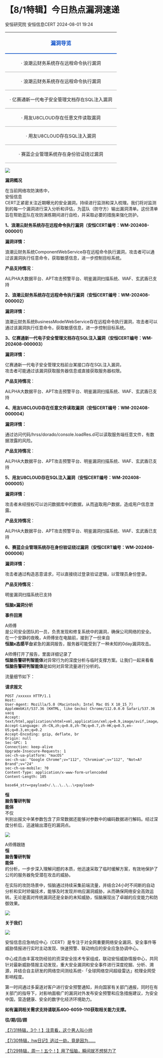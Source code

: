 #  【8/1特辑】今日热点漏洞速递   
安恒研究院  安恒信息CERT   2024-08-01 19:24  
  
<table><tbody style="max-width:100% !important;box-sizing:border-box;overflow-wrap:break-word !important;"><tr style="max-width:100% !important;box-sizing:border-box;overflow-wrap:break-word !important;"><td colspan="2" rowspan="1" width="100.0000%" style="padding: 5px 10px;overflow-wrap: break-word !important;word-break: break-all;hyphens: auto;border-width: 0px 0px 2px;border-style: solid;border-color: rgb(62, 62, 62) rgb(62, 62, 62) rgb(13, 80, 199);max-width: 100% !important;box-sizing: border-box;"><section style="margin:5px 0px;max-width:100% !important;box-sizing:border-box;overflow-wrap:break-word !important;"><section style="margin-top:0px;margin-right:0px;margin-bottom:unset;margin-left:0px;padding:0px 5px;max-width:100% !important;box-sizing:border-box;overflow-wrap:break-word !important;text-align:center;font-size:17px;color:rgb(13, 80, 201);"><p><strong style="max-width:100% !important;box-sizing:border-box;overflow-wrap:break-word !important;">漏洞导览</strong></p></section></section></td></tr><tr style="max-width:100% !important;box-sizing:border-box;overflow-wrap:break-word !important;"><td colspan="2" rowspan="1" width="100.0000%" style="padding: 5px 10px;overflow-wrap: break-word !important;word-break: break-all;hyphens: auto;border-width: 0px 0px 1px;border-style: solid;border-color: rgb(221, 221, 221) rgb(221, 221, 221) rgb(160, 160, 160);max-width: 100% !important;box-sizing: border-box;"><section style="margin:5px 0px;max-width:100% !important;box-sizing:border-box;overflow-wrap:break-word !important;"><section style="margin-top:0px;margin-right:0px;margin-bottom:unset;margin-left:0px;padding:0px 5px;max-width:100% !important;box-sizing:border-box;overflow-wrap:break-word !important;text-align:left;font-size:14px;"><p style="text-align:center;"><span style="max-width:100% !important;box-sizing:border-box !important;overflow-wrap:break-word !important;font-size:15px;">· 浪潮云财务系统存在远程命令执行漏洞</span></p></section></section></td></tr><tr><td style="padding: 5px 10px;overflow-wrap: break-word !important;word-break: break-all;hyphens: auto;border-width: 1px 0px;border-right-style: solid;border-bottom-style: solid;border-color: rgb(160, 160, 160) rgb(221, 221, 221);max-width: 100% !important;box-sizing: border-box;" rowspan="1" colspan="2"><section style="margin:5px 0px;max-width:100% !important;box-sizing:border-box;overflow-wrap:break-word !important;"><section style="margin-top:0px;margin-right:0px;margin-bottom:unset;margin-left:0px;padding:0px 5px;max-width:100% !important;box-sizing:border-box;overflow-wrap:break-word !important;text-align:left;font-size:14px;"><p style="text-align:center;"><span style="max-width:100% !important;box-sizing:border-box !important;overflow-wrap:break-word !important;font-size:15px;">· <span style="max-width:100% !important;box-sizing:border-box !important;overflow-wrap:break-word !important;font-size:15px;">浪潮云财务系统存在远程命令执行漏洞</span></span></p></section></section></td></tr><tr><td style="padding: 5px 10px;overflow-wrap: break-word !important;word-break: break-all;hyphens: auto;border-width: 1px 0px;border-right-style: solid;border-bottom-style: solid;border-color: rgb(160, 160, 160) rgb(221, 221, 221);max-width: 100% !important;box-sizing: border-box;" rowspan="1" colspan="2"><section style="margin:5px 0px;max-width:100% !important;box-sizing:border-box;overflow-wrap:break-word !important;"><section style="margin-top:0px;margin-right:0px;margin-bottom:unset;margin-left:0px;padding:0px 5px;max-width:100% !important;box-sizing:border-box;overflow-wrap:break-word !important;text-align:left;font-size:14px;"><p style="text-align:center;"><span style="max-width:100% !important;box-sizing:border-box !important;overflow-wrap:break-word !important;font-size:15px;">·<span style="max-width:100% !important;box-sizing:border-box !important;overflow-wrap:break-word !important;font-size:15px;"> <span style="max-width:100% !important;box-sizing:border-box !important;overflow-wrap:break-word !important;font-size:15px;">亿赛通新一代电子安全管理文档存在SQL注入漏洞</span></span></span></p></section></section></td></tr><tr><td style="padding: 5px 10px;overflow-wrap: break-word !important;word-break: break-all;hyphens: auto;border-width: 1px 0px;border-right-style: solid;border-bottom-style: solid;border-color: rgb(160, 160, 160) rgb(221, 221, 221);max-width: 100% !important;box-sizing: border-box;" rowspan="1" colspan="2"><section style="margin:5px 0px;max-width:100% !important;box-sizing:border-box;overflow-wrap:break-word !important;"><section style="margin-top:0px;margin-right:0px;margin-bottom:unset;margin-left:0px;padding:0px 5px;max-width:100% !important;box-sizing:border-box;overflow-wrap:break-word !important;text-align:left;font-size:14px;"><p style="text-align:center;"><span style="max-width:100% !important;box-sizing:border-box !important;overflow-wrap:break-word !important;font-size:15px;">· 用友U8CLOUD存在任意文件读取漏洞</span></p></section></section></td></tr><tr><td style="padding: 5px 10px;overflow-wrap: break-word !important;word-break: break-all;hyphens: auto;border-width: 1px 0px;border-right-style: solid;border-bottom-style: solid;border-color: rgb(160, 160, 160) rgb(221, 221, 221);max-width: 100% !important;box-sizing: border-box;" rowspan="1" colspan="2"><section style="margin:5px 0px;max-width:100% !important;box-sizing:border-box;overflow-wrap:break-word !important;"><section style="margin-top:0px;margin-right:0px;margin-bottom:unset;margin-left:0px;padding:0px 5px;max-width:100% !important;box-sizing:border-box;overflow-wrap:break-word !important;text-align:left;font-size:14px;"><p style="text-align:center;"><span style="max-width:100% !important;box-sizing:border-box !important;overflow-wrap:break-word !important;font-size:15px;">· 用友U8CLOUD存在SQL注入漏洞</span></p></section></section></td></tr><tr><td style="padding: 5px 10px;overflow-wrap: break-word !important;word-break: break-all;hyphens: auto;border-width: 1px 0px;border-right-style: solid;border-bottom-style: solid;border-color: rgb(160, 160, 160) rgb(221, 221, 221);max-width: 100% !important;box-sizing: border-box;" rowspan="1" colspan="2"><section style="margin:5px 0px;max-width:100% !important;box-sizing:border-box;overflow-wrap:break-word !important;"><section style="margin-top:0px;margin-right:0px;margin-bottom:unset;margin-left:0px;padding:0px 5px;max-width:100% !important;box-sizing:border-box;overflow-wrap:break-word !important;text-align:left;font-size:14px;"><p style="text-align:center;"><span style="max-width:100% !important;box-sizing:border-box !important;overflow-wrap:break-word !important;font-size:15px;">·<span style="max-width:100% !important;box-sizing:border-box !important;overflow-wrap:break-word !important;font-size:15px;"> <span style="max-width:100% !important;box-sizing:border-box !important;overflow-wrap:break-word !important;font-size:15px;">赛蓝企业管理系统存在身份验证绕过漏洞</span></span></span></p></section></section></td></tr></tbody></table>  
  
![](https://mmbiz.qpic.cn/mmbiz_jpg/AvAjnOiazvnfZEUxgyAnMDKt4rLRpiaQ9VibuicNrGUMIC67XMCibeiabPzicYT7zoUn8icoYZc60qibBnqWFvQ6ZiaLfL8g/640?wx_fmt=jpeg&from=appmsg&wx_ "")  
  
  
**漏洞概况**  
  
  
在当前网络攻防演练中，  
安恒信息  
CERT正紧密关注近期曝光的安全漏洞，持续进行监测和深入梳理。我们将对监测到的每一个漏洞进行深入分析和评估，为蓝队（防守方）输出漏洞清单。这份清单旨在帮助蓝队在攻防演练期间进行自检，并采取必要的措施来强化防护。  
  
**1、浪潮云财务系统存在远程命令执行漏洞（安恒CERT编号：WM-202408-000001）**  
  
**漏洞详情：**  
  
浪潮云财务系统ComponentWebService存在远程命令执行漏洞，攻击者可以通过该漏洞执行任意命令，获取敏感信息，进一步控制目标系统。  
  
**产品支持情况**：  
  
AiLPHA大数据平台、APT攻击预警平台、明鉴漏洞扫描系统、WAF、玄武盾已支持  
  
**2、浪潮云财务系统存在远程命令执行漏洞（安恒CERT编号：WM-202408-000002）**  
  
**漏洞详情：**  
  
浪潮云财务系统BusinessModelWebService存在远程命令执行漏洞，攻击者可以通过该漏洞执行任意命令，获取敏感信息，进一步控制目标系统。  
  
**3、亿赛通新一代电子安全管理文档存在SQL注入漏洞（安恒CERT编号：WM-202408-000003）**  
  
**漏洞详情：**  
  
亿赛通新一代电子安全管理文档前台某接口存在SQL注入漏洞，  
攻击者可能通过该漏洞获取服务器信息或直接获取服务器权限。  
  
**产品支持情况**：  
  
AiLPHA大数据平台、APT攻击预警平台、明鉴漏洞扫描系统、WAF、玄武盾已支持  
  
**4、用友U8CLOUD存在任意文件读取漏洞（安恒CERT编号：WM-202408-000004）**  
  
**漏洞详情：**  
  
通过访问代码/hrss/dorado/console.loadRes.d可以读取服务端任意文件，有数据泄露的风险。  
  
**产品支持情况**：  
  
AiLPHA大数据平台、APT攻击预警平台、明鉴漏洞扫描系统、WAF、玄武盾已支持  
  
**5、用友U8CLOUD存在SQL注入漏洞（安恒CERT编号：WM-202408-000005）**  
  
**漏洞详情：**  
  
攻击者未经授权可以访问数据库中的数据，从而盗取用户数据，造成用户信息泄露。  
  
**产品支持情况**：  
  
AiLPHA大数据平台、APT攻击预警平台、明鉴漏洞扫描系统、WAF、玄武盾已支持  
  
**6、赛蓝企业管理系统存在身份验证绕过漏洞（安恒CERT编号：WM-202408-000006）**  
  
**漏洞详情：**  
  
攻击者通过构造恶意请求，可以直接绕过登录验证逻辑，以管理员身份登录。  
  
**产品支持情况**：  
  
明鉴漏洞扫描系统已支持  
  
  
**恒脑x漏洞分析**  
  
  
**事件回溯**  
  
  
A师傅  
是公司安全团队的一员，负责发现和修复系统中的漏洞，确保公司网络的安全。  
在一个安静的夜晚，A师傅坐在电脑前，接到了一份来自  
**恒脑x态感平台**紧急的漏洞报告，服务器可能受到了一种未知的0day漏洞攻击。  
  
A师傅打开了报告，里面详细记录了  
**恒脑告警研判智能体**对异常行为的深度分析与临时支撑方案。让我们一起来看看  
**恒脑告警研判智能体**是如何对异常流量进行分析的。  
  
流量细节如下：  
  
**请求报文**  
```
POST /xxxxxx HTTP/1.1
Host:
User-Agent: Mozilla/5.0 (Macintosh; Intel Mac OS X 10_15_7) AppleWebKit/537.36 (KHTML, like Gecko) Chrome/112.0.0.0 Safari/537.36 uacq
Accept: text/html,application/xhtml+xml,application/xml;q=0.9,image/avif,image/jxl,image/webp,*/*;q=0.8
Accept-Language: zh-CN,zh;q=0.8,zh-TW;q=0.7,zh-HK;q=0.5,en-US;q=0.3,en;q=0.2
Accept-Encoding: gzip, deflate, br
Origin: null
Sec-GPC: 1
Connection: keep-alive
Upgrade-Insecure-Requests: 1
sec-ch-ua-platform: "macOS"
sec-ch-ua: "Google Chrome";v="112", "Chromium";v="112", "Not=A?Brand";v="24"
sec-ch-ua-mobile: ?0
Content-Type: application/x-www-form-urlencoded
Content-Length: 105
 
base64_str=<payload>/.\..\..\..\<payload>
```  
  
**恒**  
**脑告警研判智**  
**能体**  
不仅  
判别出报文中某参数包含了异常数据还能够对参数中的编码数据进行解码。经过深度分析后，迅速输出潜在的漏洞点。  
  
![](https://mmbiz.qpic.cn/mmbiz_png/JAzzLj4nXev8HJuibVd9nnPZWJiczKRl5ckt8I0hWI0gzE2mrjcoiaptXGAZ1zcY6sOicpAWIpDteDq2ricjJ51eOUA/640?wx_fmt=png&from=appmsg "")  
  
  
A师傅跟随  
**恒**  
**脑告警研判智**  
**能体**  
的分析，一步步深入理解问题的本质，他迅速采取了临时缓解方案，有效地保护了公司的服务器免受潜在攻击的威胁。  
  
  
在实际的攻防场景中，恒脑通过持续采集前端流量，并结合24小时不间断的自动分析和实时矫偏技术，能够及时发现并响应漏洞威胁，从而确保网络安全高效运转。无论是面对传统漏洞还是全新的未知威胁，恒脑展现出了卓越的应变能力和防御效果。  
  
![](https://mmbiz.qpic.cn/mmbiz_png/AvAjnOiazvnfZEUxgyAnMDKt4rLRpiaQ9V1919SICksFjblTT8VibIKoIdgCkBe6S5LTrA3Uc6J7EPkx5VfVR09Ww/640?wx_fmt=png&from=appmsg&wx_ "")  
  
**关于我们**  
  
![](https://mmbiz.qpic.cn/mmbiz_png/AvAjnOiazvnfZEUxgyAnMDKt4rLRpiaQ9V1919SICksFjblTT8VibIKoIdgCkBe6S5LTrA3Uc6J7EPkx5VfVR09Ww/640?wx_fmt=png&from=appmsg&wx_ "")  
  
  
安恒信息应急响应中心（CERT）是专注于对全网重要网络安全漏洞、安全事件等威胁情报进行实时主动发现、快速预警、联动响应的安全应急协调中心。  
  
中心成员由丰富攻防经验的资深安全技术专家组成，联动安恒威胁情报中心，共同针对最新威胁情报主动发现，重大安全漏洞和安全事件进行深度挖掘、分析、溯源，并结合自主研发的网络空间测绘系统-「全球网络空间超级雷达」梳理全网受影响程度。  
  
第一时间通过多渠道对客户进行安全预警通知，并向国家有关部门通报，同时在有关部门的指导下，对影响面极广的漏洞对外发布安全预警和应急措施建议，为安全中国，营造健康、安全的数字化经济环境助力。  
  
**如有漏洞相关需求支持请联系400-6059-110获取相关能力支撑。**  
  
  
**往/期/回/顾**  
  
  
  
  
[【7/31特辑，3个！】注意看，这个男人叫小帅](https://mp.weixin.qq.com/s?__biz=MzUzOTE2OTM5Mg==&mid=2247489783&idx=1&sn=6853f5caf315f72549a1c08a4054d0f4&chksm=facddfe8cdba56fe5f1370e06a611ce1b5d3454b7841be20cfb61515bc4f05e251661b09643c&token=1151757703&lang=zh_CN&scene=21#wechat_redirect)  
  
  
[【7/30特辑，hw日记】逃过一劫，竟是因为......](http://mp.weixin.qq.com/s?__biz=MzUzOTE2OTM5Mg==&mid=2247489759&idx=1&sn=1680e92d6e6df8df50bd78f3f5d0a8b8&chksm=facddfc0cdba56d6a02098268c4ea4d90bf616146437826ba37529d2427c5e3377458fb4a80d&scene=21#wechat_redirect)  
  
  
[【7/29特辑，周一！五个！】用了恒脑，瞬间就不想努力了](https://mp.weixin.qq.com/s?__biz=MzUzOTE2OTM5Mg==&mid=2247489748&idx=1&sn=1dc1e9c84d5590b1ccf812f74772749e&chksm=facddfcbcdba56dd6d1603d40c1e549c460d2a76cf5fd017bd3b5e11b4f12351aa8dd83d3d90&token=2052279575&lang=zh_CN&scene=21#wechat_redirect)  
  
  

